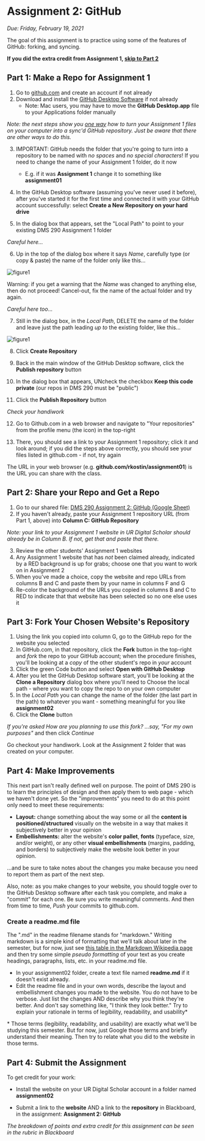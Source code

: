 # Assignment 2: GitHub

*Due: Friday, February 19, 2021*

The goal of this assignment is to practice using some of the features of GitHub: forking, and syncing.  

**If you did the extra credit from Assignment 1, [skip to Part 2](https://docs.csc174.org/assign02-github/instructions#part-2-share-your-repo-and-get-a-repo)**

## Part 1: Make a Repo for Assignment 1

1. Go to [github.com](https://github.com) and create an account if not already
2. Download and install the [GitHub Desktop Software](https://desktop.github.com/) if not already
   - Note: Mac users, you may have to move the **GitHub Desktop.app** file to your Applications folder manually

*Note: the next steps show you <u>one way</u> how to turn your Assignment 1 files on your computer into a sync'd GitHub repository.  Just be aware that there are other ways to do this.*

3. IMPORTANT: GitHub needs the folder that you're going to turn into a repository to be named with n*o spaces* and *no special characters*!  If you need to change the name of your Assignment 1 folder, do it now
   - E.g. if it was **Assignment 1** change it to something like **assignment01**

4. In the GitHub Desktop software (assuming you've never used it before), after you've started it for the first time and connected it with your GitHub account successfully: select **Create a New Repository on your hard drive**

5. In the dialog box that appears, set the "Local Path" to point to your existing DMS 290 Assignment 1 folder

*Careful here...*

6. Up in the top of the dialog box where it says *Name*, carefully type (or copy & paste) the name of the folder only like this...

![figure1](media/figure1.png)

Warning: if you get a warning that the *Name* was changed to anything else, then do not proceed!  Cancel-out, fix the name of the actual folder and try again.  

*Careful here too...*

7. Still in the dialog box, in the *Local Path*, DELETE the name of the folder and leave just the path leading *up to* the existing folder, like this...

![figure1](media/figure2.png)



8. Click **Create Repository**

9. Back in the main window of the GitHub Desktop software, click the **Publish repository** button

10. In the dialog box that appears, UNcheck the checkbox **Keep this code private** (our repos in DMS 290 must be "public")

11. Click the **Publish Repository** button

*Check your handiwork*

12. Go to Github.com in a web browser and navigate to "Your repositories" from the profile menu (the icon) in the top-right

13. There, you should see a link to your Assignment 1 repository; click it and look around; if you did the steps above correctly, you should see your files listed in github.com - if not, try again

The URL in your web browser (e.g. **github.com/rkostin/assignment01**) is the URL you can share with the class.

## Part 2: Share your Repo and Get a Repo

1. Go to our shared file: [DMS 290 Assignment 2: GitHub (Google Sheet)](https://docs.google.com/spreadsheets/d/1rAZzYDRKwMR2A0Kp43eG-GwvD_hC88srLtbNwXHsvtM/edit#gid=0)
2. If you haven't already, paste your Assignment 1 repository URL (from Part 1, above) into **Column C: GitHub Repository**

*Note: your link to your Assignment 1 website in UR Digital Scholar should already be in Column B.  If not, get that and paste that there.*

3. Review the other students' Assignment 1 websites
4. Any Assignment 1 website that has *not* been claimed already, indicated by a RED background is up for grabs; choose one that you want to work on in Assignment 2
5. When you've made a choice, copy the website and repo URLs from columns B and C and paste them by your name in columns F and G
6. Re-color the background of the URLs you copied in columns B and C to RED to indicate that that website has been selected so no one else uses it

## Part 3: Fork Your Chosen Website's Repository

1. Using the link you copied into column G, go to the GitHub repo for the website you selected
2. In GitHub.com, in that repository, click the **Fork** button in the top-right and *fork* the repo to your GitHub account; when the procedure finishes, you'll be looking at a *copy* of the other student's repo in *your* account
3. Click the green Code button and select **Open with GitHub Desktop**
4. After you let the GitHub Desktop software start, you'll be looking at the **Clone a Repository** dialog box where you'll need to Choose the local path - where you want to copy the repo to on your own computer
5. In the *Local Path* you can change the name of the folder (the last part in the path) to whatever you want - something meaningful for you like **assignment02**
6. Click the **Clone** button

*If you're asked How are you planning to use this fork? ...say, "For my own purposes"* and then click *Continue*

Go checkout your handiwork.  Look at the Assignment 2 folder that was created on your computer.

## Part 4: Make Improvements

This next part isn't really defined well on purpose.  The point of DMS 290 is to learn the principles of design and then apply them to web page - which we haven't done yet.  So the "improvements" you need to do at this point only need to meet these requirements:

- **Layout:** change something about the way some or all the **content is positioned/structured** visually on the website in a way that makes it subjectively better in your opinion
- **Embellishments:** alter the website's **color pallet**, **fonts** (typeface, size, and/or weight), or any other **visual embellishments** (margins, padding, and borders) to subjectively make the website look better in your opinion.  

...and be sure to take notes about the changes you make because you need to report them as part of the next step.

Also, note: as you make changes to your website, you should toggle over to the GitHub Desktop software after each task you complete, and make a "commit" for each one.  Be sure you write meaningful comments.  And then from time to time, *Push* your commits to github.com.  

### Create a readme.md file

The ".md" in the readme filename stands for "markdown."  Writing markdown is a simple kind of formatting that we'll talk about later in the semester, but for now, just see [this table in the Markdown Wikipedia page](https://en.wikipedia.org/wiki/Markdown#Example) and then try some simple *pseudo formatting* of your text as you create headings, paragraphs, lists, etc. in your readme.md file.

- In your assignment02 folder, create a text file named **readme.md** if it doesn't exist already.
- Edit the readme file and in your own words, describe the layout and embellishment changes you made to the website.  You do not have to be verbose.  Just list the changes AND describe why you think they're better.  And don't say something like, "I think they look better."  Try to explain your rationale in terms of legibility, readability, and usability*

\* Those terms (legibility, readability, and usability) are exactly what we'll be studying this semester.  But for now, just Google those terms and briefly understand their meaning. Then try to relate what you did to the website in those terms.

## Part 4: Submit the Assignment

To get credit for your work:

- Install the website on your UR Digital Scholar account in a folder named **assignment02**

- Submit a link to the **website** AND a link to the **repository** in Blackboard, in the assignment: **Assignment 2: GitHub**

*The breakdown of points and extra credit for this assignment can be seen in the rubric in Blackboard*